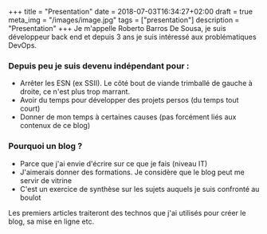 +++
title = "Presentation"
date = 2018-07-03T16:34:27+02:00
draft = true
meta_img = "/images/image.jpg"
tags = ["presentation"]
description = "Presentation"
+++
Je m'appelle Roberto Barros De Sousa, je suis développeur back end et depuis 3 ans je suis intéressé aux problématiques DevOps.

### Depuis peu je suis devenu indépendant pour :

+ Arrêter les ESN (ex SSII). Le côté bout de viande trimballé de gauche à droite, ce n'est plus trop marrant.
+ Avoir du temps pour développer des projets persos (du temps tout court)
+ Donner de mon temps à certaines causes (pas forcément liés aux contenux de ce blog)

### Pourquoi un blog ?

+ Parce que j'ai envie d'écrire sur ce que je fais (niveau IT)
+ J'aimerais donner des formations. Je considère que le blog peut me servir de vitrine
+ C'est un exercice de synthèse sur les sujets auquels je suis confronté au boulot

Les premiers articles traiteront des technos que j'ai utilisés pour créer le blog, sa mise en ligne etc.
